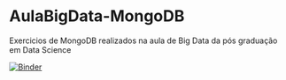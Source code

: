 # AulaBigData-MongoDB
Exercicios de MongoDB realizados na aula de Big Data da pós graduação em Data Science

[![Binder](https://mybinder.org/badge_logo.svg)](https://mybinder.org/v2/gh/RafaelHPS/AulaBigData-MongoDB/main)
